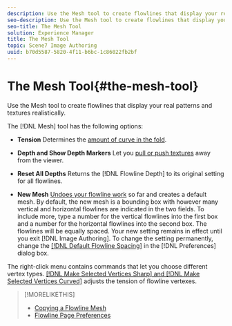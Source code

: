 ```yaml
---
description: Use the Mesh tool to create flowlines that display your real patterns and textures realistically.
seo-description: Use the Mesh tool to create flowlines that display your real patterns and textures realistically.
seo-title: The Mesh Tool
solution: Experience Manager
title: The Mesh Tool
topic: Scene7 Image Authoring
uuid: b70d5587-5820-4f11-b6bc-1c86022fb2bf
---
```


# The Mesh Tool{#the-mesh-tool}

Use the Mesh tool to create flowlines that display your real patterns and textures realistically.

The [!DNL Mesh] tool has the following options:

* **Tension**
Determines the [amount of curve in the fold](/help/aem-ia/vignette-authoring-tool/c-vat-flow-pg/c-vat-create-flow/c-vat-create-flow.md). 

* **Depth and Show Depth Markers**
Let you [pull or push textures](../../c-vat-flow-pg/c-vat-flow-mesh-tech/t-vat-depth-text.md#task-18d316e8b07d4f5a859589ae96f97693) away from the viewer. 

* **Reset All Depths**
Returns the [!DNL Flowline Depth] to its original setting for all flowlines. 

* **New Mesh**
[Undoes your flowline work](../../c-vat-flow-pg/c-vat-flow-mesh-tech/t-vat-reset-flow-mesh.md#task-aa61cad8897341ad82b7177122866b87) so far and creates a default mesh. By default, the new mesh is a bounding box with however many vertical and horizontal flowlines are indicated in the two fields. To include more, type a number for the vertical flowlines into the first box and a number for the horizontal flowlines into the second box. The flowlines will be equally spaced. Your new setting remains in effect until you exit [!DNL Image Authoring]. To change the setting permanently, change the [ [!DNL Default Flowline Spacing]](../../c-vat-flow-pg/c-vat-abt-flow/c-vat-flow-pg-pref.md#concept-304fb083a8a0415991216916b427246e) in the [!DNL Preferences] dialog box.

The right-click menu contains commands that let you choose different vertex types. [ [!DNL Make Selected Vertices Sharp] and [!DNL Make Selected Vertices Curved]](/help/aem-ia/vignette-authoring-tool/c-vat-work-illum-pg/c-vat-illum-pg-tools/c-vat-histo-curves-opt/t-vat-curves-opt.md) adjusts the tension of flowline vertexes. 

>[!MORELIKETHIS]
>
>* [Copying a Flowline Mesh](../../c-vat-flow-pg/c-vat-flow-mesh-tech/t-vat-copy-flow-mesh.md#task-c63e4b41b596469dab4b4ee17a3ae6a5)
>* [Flowline Page Preferences](../../c-vat-flow-pg/c-vat-abt-flow/c-vat-flow-pg-pref.md#concept-304fb083a8a0415991216916b427246e)
